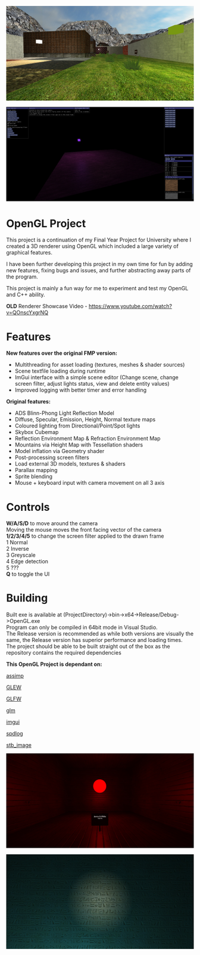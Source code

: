 ![](https://github.com/JamGrif/OpenGLProject/blob/main/res/media/banner1.jpg?raw=true)

![](https://github.com/JamGrif/OpenGLProject/blob/main/res/media/banner4.jpg?raw=true)

# OpenGL Project

This project is a continuation of my Final Year Project for University where I created a 3D renderer using OpenGL which included a large variety of graphical features.

I have been further developing this project in my own time for fun by adding new features, fixing bugs and issues, and further abstracting away parts of the program.

This project is mainly a fun way for me to experiment and test my OpenGL and C++ ability.

**OLD** Renderer Showcase Video - https://www.youtube.com/watch?v=QOnscYxgrNQ

# Features

**New features over the original FMP version:**  
- Multithreading for asset loading (textures, meshes & shader sources)  
- Scene textfile loading during runtime  
- ImGui interface with a simple scene editor (Change scene, change screen filter, adjust lights status, view and delete entity values)  
- Improved logging with better timer and error handling  

**Original features:**  
- ADS Blinn-Phong Light Reflection Model  
- Diffuse, Specular, Emission, Height, Normal texture maps
- Coloured lighting from Directional/Point/Spot lights  
- Skybox Cubemap  
- Reflection Environment Map & Refraction Environment Map  
- Mountains via Height Map with Tessellation shaders  
- Model inflation via Geometry shader  
- Post-processing screen filters  
- Load external 3D models, textures & shaders  
- Parallax mapping   
- Sprite blending  
- Mouse + keyboard input with camera movement on all 3 axis  

# Controls

**W/A/S/D** to move around the camera  
Moving the mouse moves the front facing vector of the camera  
**1/2/3/4/5** to change the screen filter applied to the drawn frame  
	1 Normal  
	2 Inverse  
	3 Greyscale  
	4 Edge detection  
	5 ???  
**Q** to toggle the UI

# Building

Built exe is available at (ProjectDirectory)->bin->x64->Release/Debug->OpenGL.exe  
Program can only be compiled in 64bit mode in Visual Studio.  
The Release version is recommended as while both versions are visually the same, the Release version has superior performance and loading times.  
The project should be able to be built straight out of the box as the repository contains the required dependencies  

**This OpenGL Project is dependant on:**

[assimp](https://github.com/assimp/assimp)

[GLEW](https://github.com/nigels-com/glew)

[GLFW](https://github.com/glfw/glfw)

[glm](https://github.com/g-truc/glm)

[imgui](https://github.com/ocornut/imgui)

[spdlog](https://github.com/gabime/spdlog)

[stb_image](https://github.com/nothings/stb)

![](https://github.com/JamGrif/OpenGLProject/blob/main/res/media/banner2.jpg?raw=true)

![](https://github.com/JamGrif/OpenGLProject/blob/main/res/media/banner3.jpg?raw=true)
